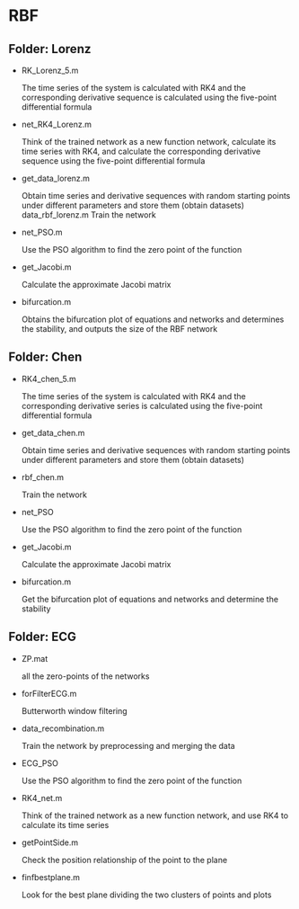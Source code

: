# RBF
## Folder: Lorenz
- RK_Lorenz_5.m

  The time series of the system is calculated with RK4 and the corresponding derivative sequence is calculated using the five-point differential formula
  
- net_RK4_Lorenz.m 
  
  Think of the trained network as a new function network, calculate its time series with RK4, and calculate the corresponding derivative sequence using the five-point differential formula

- get_data_lorenz.m 
  
  Obtain time series and derivative sequences with random starting points under different parameters and store them (obtain datasets)
data_rbf_lorenz.m Train the network

- net_PSO.m
  
  Use the PSO algorithm to find the zero point of the function

- get_Jacobi.m 
  
  Calculate the approximate Jacobi matrix

- bifurcation.m 
  
  Obtains the bifurcation plot of equations and networks and determines the stability, and outputs the size of the RBF network


## Folder: Chen
- RK4_chen_5.m 
  
  The time series of the system is calculated with RK4 and the corresponding derivative series is calculated using the five-point differential formula

- get_data_chen.m 
  
  Obtain time series and derivative sequences with random starting points under different parameters and store them (obtain datasets)

- rbf_chen.m 
  
  Train the network        

- net_PSO 
  
  Use the PSO algorithm to find the zero point of the function

- get_Jacobi.m 
  
  Calculate the approximate Jacobi matrix

- bifurcation.m 
  
  Get the bifurcation plot of equations and networks and determine the stability

## Folder: ECG

- ZP.mat
  
  all the zero-points of the networks
  
- forFilterECG.m 
  
  Butterworth window filtering

- data_recombination.m 
  
  Train the network by preprocessing and merging the data

- ECG_PSO 
  
  Use the PSO algorithm to find the zero point of the function

- RK4_net.m 
  
  Think of the trained network as a new function network, and use RK4 to calculate its time series

- getPointSide.m 
  
  Check the position relationship of the point to the plane

- finfbestplane.m 
  
  Look for the best plane dividing the two clusters of points and plots
  

